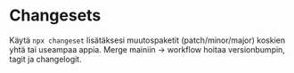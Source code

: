 # Changesets

Käytä `npx changeset` lisätäksesi muutospaketit (patch/minor/major) koskien yhtä tai useampaa appia. Merge mainiin -> workflow hoitaa versionbumpin, tagit ja changelogit.
